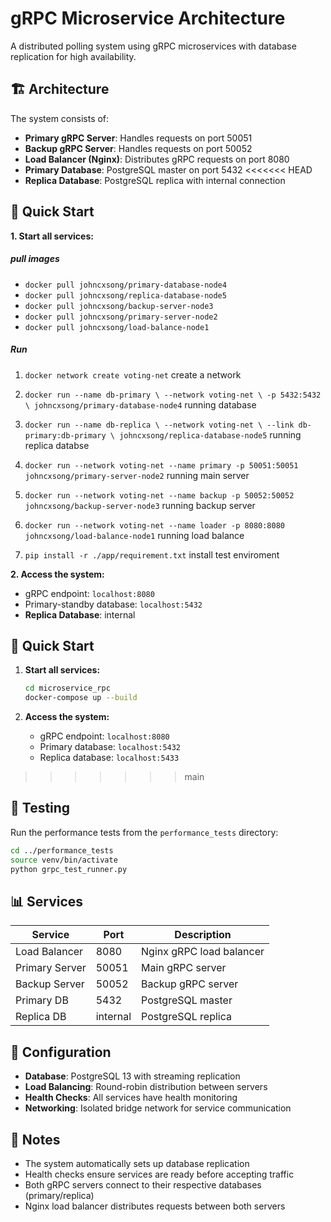 # gRPC Microservice Architecture

A distributed polling system using gRPC microservices with database replication for high availability.

## 🏗️ Architecture

The system consists of:

- **Primary gRPC Server**: Handles requests on port 50051
- **Backup gRPC Server**: Handles requests on port 50052
- **Load Balancer (Nginx)**: Distributes gRPC requests on port 8080
- **Primary Database**: PostgreSQL master on port 5432
<<<<<<< HEAD
- **Replica Database**: PostgreSQL replica with internal connection

## 🚀 Quick Start

**1. Start all services:**

##### pull images 
- `docker pull johncxsong/primary-database-node4` 
- `docker pull johncxsong/replica-database-node5`
- `docker pull johncxsong/backup-server-node3`
- `docker pull johncxsong/primary-server-node2`
- `docker pull johncxsong/load-balance-node1`

##### Run 
1. `docker network create voting-net`  create a network
2. `docker run --name db-primary \
  --network voting-net \
  -p 5432:5432 \
  johncxsong/primary-database-node4` running database

3. `docker run --name db-replica \
  --network voting-net \
  --link db-primary:db-primary \
  johncxsong/replica-database-node5` running replica databse

4. `docker run --network voting-net --name primary -p 50051:50051 johncxsong/primary-server-node2` running main server

5. `docker run --network voting-net --name backup -p 50052:50052 johncxsong/backup-server-node3` running backup server

6. `docker run --network voting-net --name loader -p 8080:8080 johncxsong/load-balance-node1` running load balance

7. `pip install -r ./app/requirement.txt` install test enviroment 



**2. Access the system:**
   - gRPC endpoint: `localhost:8080`
   - Primary-standby database: `localhost:5432`
   - **Replica Database**: internal

## 🚀 Quick Start

1. **Start all services:**

   ```bash
   cd microservice_rpc
   docker-compose up --build
   ```

2. **Access the system:**
   - gRPC endpoint: `localhost:8080`
   - Primary database: `localhost:5432`
   - Replica database: `localhost:5433`
>>>>>>> main

## 🧪 Testing

Run the performance tests from the `performance_tests` directory:

```bash
cd ../performance_tests
source venv/bin/activate
python grpc_test_runner.py
```

## 📊 Services

| Service        | Port  | Description              |
| -------------- | ----- | ------------------------ |
| Load Balancer  | 8080  | Nginx gRPC load balancer |
| Primary Server | 50051 | Main gRPC server         |
| Backup Server  | 50052 | Backup gRPC server       |
| Primary DB     | 5432  | PostgreSQL master        |
| Replica DB     | internal | PostgreSQL replica       |



## 🔧 Configuration

- **Database**: PostgreSQL 13 with streaming replication
- **Load Balancing**: Round-robin distribution between servers
- **Health Checks**: All services have health monitoring
- **Networking**: Isolated bridge network for service communication

## 📝 Notes

- The system automatically sets up database replication
- Health checks ensure services are ready before accepting traffic
- Both gRPC servers connect to their respective databases (primary/replica)
- Nginx load balancer distributes requests between both servers
